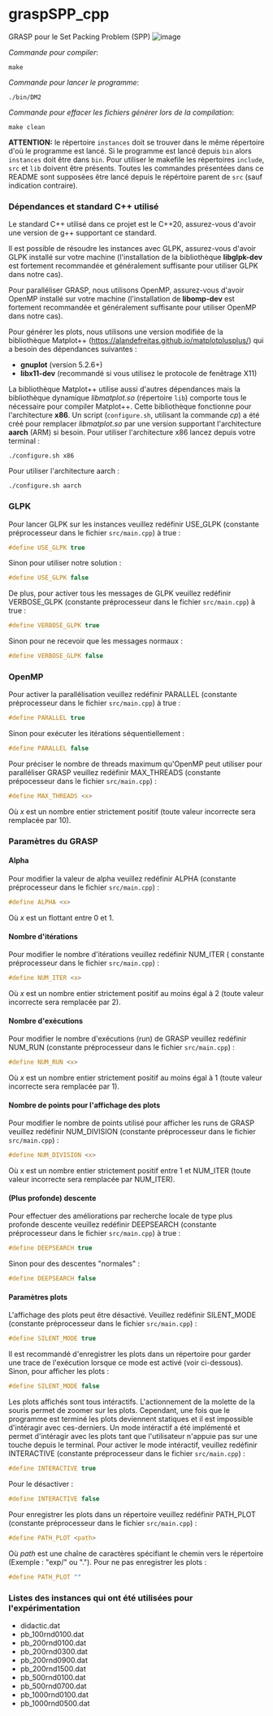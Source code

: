 # graspSPP_cpp
GRASP pour le Set Packing Problem (SPP)
![image](GRASP.png)

*Commande pour compiler*:

    make


*Commande pour lancer le programme*:

    ./bin/DM2


*Commande pour effacer les fichiers générer lors de la compilation*:

    make clean


**ATTENTION:** le répertoire `instances` doit se trouver dans le même répertoire
d'où le programme est lancé. Si le programme est lancé depuis `bin` alors `instances`
doit être dans `bin`. Pour utiliser le makefile les répertoires `include`, `src` et
`lib` doivent être présents. Toutes les commandes présentées dans ce README sont
supposées être lancé depuis le répértoire parent de `src` (sauf indication contraire).

### Dépendances et standard C++ utilisé
Le standard C++ utilisé dans ce projet est le C++20, assurez-vous d'avoir une version
de g++ supportant ce standard.

Il est possible de résoudre les instances avec GLPK, assurez-vous d'avoir GLPK
installé sur votre machine (l'installation de la bibliothèque **libglpk-dev** est
fortement recommandée et généralement suffisante pour utiliser GLPK dans notre cas).

Pour paralléliser GRASP, nous utilisons OpenMP, assurez-vous d'avoir OpenMP installé
sur votre machine (l'installation de **libomp-dev** est fortement recommandée et
généralement suffisante pour utiliser OpenMP dans notre cas).

Pour générer les plots, nous utilisons une version modifiée de la bibliothèque Matplot++
(https://alandefreitas.github.io/matplotplusplus/) qui a besoin des dépendances
suivantes :
* **gnuplot** (version 5.2.6+)
* **libx11-dev** (recommandé si vous utilisez le protocole de
  fenêtrage X11)

La bibliothèque Matplot++ utilise aussi d'autres dépendances mais la bibliothèque dynamique
_libmatplot.so_ (répertoire `lib`) comporte tous le nécessaire pour compiler Matplot++.
Cette bibliothèque fonctionne pour l'architecture **x86**. Un
script (`configure.sh`, utilisant la commande _cp_) a été créé pour
remplacer _libmatplot.so_ par une version supportant l'architecture **aarch** (ARM) si besoin.
Pour utiliser l'architecture x86 lancez depuis votre terminal :

    ./configure.sh x86

Pour utiliser l'architecture aarch :

    ./configure.sh aarch


### GLPK
Pour lancer GLPK sur les instances veuillez redéfinir USE_GLPK (constante préprocesseur dans le
fichier `src/main.cpp`) à true :
```c
#define USE_GLPK true
```
Sinon pour utiliser notre solution :
```c
#define USE_GLPK false
```

De plus, pour activer tous les messages de GLPK veuillez redéfinir VERBOSE_GLPK (constante préprocesseur dans
le fichier `src/main.cpp`) à true :
```c
#define VERBOSE_GLPK true
```
Sinon pour ne recevoir que les messages normaux :
```c
#define VERBOSE_GLPK false
```

### OpenMP
Pour activer la parallélisation veuillez redéfinir PARALLEL (constante
préprocesseur dans le fichier `src/main.cpp`) à true :
```c
#define PARALLEL true
```
Sinon pour exécuter les itérations séquentiellement :
```c
#define PARALLEL false
```

Pour préciser le nombre de threads maximum qu'OpenMP peut utiliser pour paralléliser GRASP veuillez
redéfinir MAX_THREADS (constante prépocesseur dans le fichier `src/main.cpp`) :
```c
#define MAX_THREADS <x>
```
Où _x_ est un nombre entier strictement positif (toute valeur incorrecte sera remplacée par 10).


### Paramètres du GRASP
#### Alpha
Pour modifier la valeur de alpha veuillez redéfinir ALPHA (constante préprocesseur dans le
fichier `src/main.cpp`) :
```c
#define ALPHA <x>
```
Où _x_ est un flottant entre 0 et 1.

#### Nombre d'itérations
Pour modifier le nombre d'itérations veuillez redéfinir NUM_ITER (
constante préprocesseur dans le fichier `src/main.cpp`) :
```c
#define NUM_ITER <x>
```
Où _x_ est un nombre entier strictement positif au moins égal à 2 (toute
valeur incorrecte sera remplacée par 2).

#### Nombre d'exécutions
Pour modifier le nombre d'exécutions (run) de GRASP veuillez
redéfinir NUM_RUN (constante préprocesseur dans le fichier
`src/main.cpp`) :
```c
#define NUM_RUN <x>
```
Où _x_ est un nombre entier strictement positif au moins égal à 1 (toute valeur
incorrecte sera remplacée par 1).

#### Nombre de points pour l'affichage des plots
Pour modifier le nombre de points utilisé pour afficher les runs de GRASP
veuillez redéfinir NUM_DIVISION (constante préprocesseur dans le
fichier `src/main.cpp`) :
```c
#define NUM_DIVISION <x>
```
Où x est un nombre entier strictement positif entre 1 et NUM_ITER (toute valeur
incorrecte sera remplacée par NUM_ITER).

#### (Plus profonde) descente
Pour effectuer des améliorations par recherche locale de type plus profonde descente
veuillez redéfinir DEEPSEARCH (constante préprocesseur dans le
fichier `src/main.cpp`) à true :
```c
#define DEEPSEARCH true
```
Sinon pour des descentes "normales" :
```c
#define DEEPSEARCH false
```

#### Paramètres plots
L'affichage des plots peut être désactivé. Veuillez redéfinir SILENT_MODE
(constante préprocesseur dans le fichier `src/main.cpp`) :
```c
#define SILENT_MODE true
```
Il est recommandé d'enregistrer les plots dans un répertoire pour garder
une trace de l'exécution lorsque ce mode est activé (voir ci-dessous). Sinon,
pour afficher les plots :
```c
#define SILENT_MODE false
```

Les plots affichés sont tous intéractifs. L'actionnement de la molette de la
souris permet de zoomer sur les plots. Cependant, une fois que le programme
est terminé les plots deviennent statiques et il est impossible d'intéragir
avec ces-derniers. Un mode intéractif a été implémenté et permet d'intéragir avec les plots
tant que l'utilisateur n'appuie pas sur une touche depuis le terminal. Pour
activer le mode intéractif, veuillez redéfinir INTERACTIVE (constante
préprocesseur dans le fichier `src/main.cpp`) :
```c
#define INTERACTIVE true
```
Pour le désactiver :
```c
#define INTERACTIVE false
```

Pour enregistrer les plots dans un répertoire veuillez redéfinir PATH_PLOT (constante
préprocesseur dans le fichier `src/main.cpp`) :
```c
#define PATH_PLOT <path>
```
Où _path_ est une chaîne de caractères spécifiant le chemin vers le répertoire (Exemple :
"exp/" ou "."). Pour ne pas enregistrer les plots :
```c
#define PATH_PLOT ""
```


### Listes des instances qui ont été utilisées pour l'expérimentation
* didactic.dat
* pb_100rnd0100.dat
* pb_200rnd0100.dat
* pb_200rnd0300.dat
* pb_200rnd0900.dat
* pb_200rnd1500.dat
* pb_500rnd0100.dat
* pb_500rnd0700.dat
* pb_1000rnd0100.dat
* pb_1000rnd0500.dat
